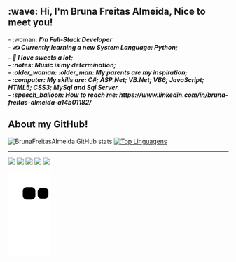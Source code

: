 <h2>:wave: Hi, I'm Bruna Freitas Almeida, Nice to meet you!</h2>
- :woman: <i><b>I’m Full-Stack Developer<br/>
- &#9997; Currently learning a new System Language: Python; <br/>
- 🍰 I love sweets a lot; <br/>
- :notes: Music is my determination; <br/>
- :older_woman: :older_man: My parents are my inspiration; <br/>
- :computer: My skills are: C#; ASP.Net; VB.Net; VB6; JavaScript; HTML5; CSS3; MySql and Sql Server.<br/>
- :speech_balloon: How to reach me: https://www.linkedin.com/in/bruna-freitas-almeida-a14b01182/ </i></b>
<h2>
  <h2>About my GitHub!</h2>

![BrunaFreitasAlmeida GitHub stats](https://github-readme-stats.vercel.app/api?username=BrunaFreitasAlmeida&show_icons=true&theme=dracula) [![Top Linguagens](https://github-readme-stats.vercel.app/api/top-langs/?username=BrunaFreitasAlmeida&layout=compact&theme=dracula)](https://github.com/BrunaFreitasAlmeida/github-readme-stats) 

<hr>


<img src="https://img.icons8.com/color/48/000000/c-sharp-logo-2.png"/> <img src="https://img.icons8.com/color/48/000000/javascript--v1.png"/> <img src="https://img.icons8.com/color/48/000000/html-5--v1.png"/> <img src="https://img.icons8.com/color/48/000000/css3.png"/> <img src="https://img.icons8.com/fluency/48/000000/mysql-logo.png"/>
  
  
  ![snake animation](https://github.com/BrunaFreitasAlmeida/BrunaFreitasAlmeida/blob/output/github-contribution-grid-snake.svg)


